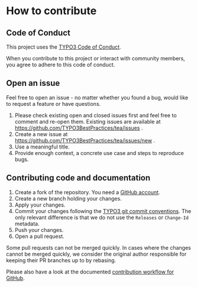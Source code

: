 # How to contribute

## Code of Conduct

This project uses the
[TYPO3 Code of Conduct](https://typo3.org/community/values/code-of-conduct).

When you contribute to this project or interact with community members,
you agree to adhere to this code of conduct.

## Open an issue

Feel free to open an issue - no matter whether you found a bug, would like to request a feature or have questions.

1. Please check existing open and closed issues first and feel free to comment and re-open them.
   Existing issues are available at https://github.com/TYPO3BestPractices/tea/issues .
2. Create a new issue at https://github.com/TYPO3BestPractices/tea/issues/new .
3. Use a meaningful title.
4. Provide enough context, a concrete use case and steps to reproduce bugs.

## Contributing code and documentation

1. Create a fork of the repository.
   You need a [GitHub account](https://github.com/join).
2. Create a new branch holding your changes.
3. Apply your changes.
4. Commit your changes following the [TYPO3 git commit conventions](https://docs.typo3.org/m/typo3/guide-contributionworkflow/main/en-us/Appendix/CommitMessage.html#commitmessage).
   The only relevant difference is that we do not use the `Releases` or `Change-Id` metadata.
5. Push your changes.
6. Open a pull request.

Some pull requests can not be merged quickly.
In cases where the changes cannot be merged quickly, we consider the original author responsible for keeping their PR branches up to by rebasing.

Please also have a look at the documented [contribution workflow for GitHub](https://docs.github.com/en/get-started/quickstart/contributing-to-projects).
